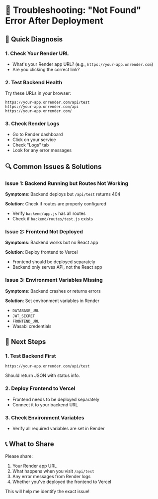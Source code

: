 # 🔧 Troubleshooting: "Not Found" Error After Deployment

## 🎯 Quick Diagnosis

### 1. **Check Your Render URL**
- What's your Render app URL? (e.g., `https://your-app.onrender.com`)
- Are you clicking the correct link?

### 2. **Test Backend Health**
Try these URLs in your browser:

```
https://your-app.onrender.com/api/test
https://your-app.onrender.com/api
https://your-app.onrender.com/
```

### 3. **Check Render Logs**
- Go to Render dashboard
- Click on your service
- Check "Logs" tab
- Look for any error messages

## 🔍 Common Issues & Solutions

### Issue 1: Backend Running but Routes Not Working
**Symptoms**: Backend deploys but `/api/test` returns 404

**Solution**: Check if routes are properly configured
- Verify `backend/app.js` has all routes
- Check if `backend/routes/test.js` exists

### Issue 2: Frontend Not Deployed
**Symptoms**: Backend works but no React app

**Solution**: Deploy frontend to Vercel
- Frontend should be deployed separately
- Backend only serves API, not the React app

### Issue 3: Environment Variables Missing
**Symptoms**: Backend crashes or returns errors

**Solution**: Set environment variables in Render
- `DATABASE_URL`
- `JWT_SECRET`
- `FRONTEND_URL`
- Wasabi credentials

## 🚀 Next Steps

### 1. **Test Backend First**
```
https://your-app.onrender.com/api/test
```
Should return JSON with status info.

### 2. **Deploy Frontend to Vercel**
- Frontend needs to be deployed separately
- Connect it to your backend URL

### 3. **Check Environment Variables**
- Verify all required variables are set in Render

## 📞 What to Share

Please share:
1. Your Render app URL
2. What happens when you visit `/api/test`
3. Any error messages from Render logs
4. Whether you've deployed the frontend to Vercel

This will help me identify the exact issue! 